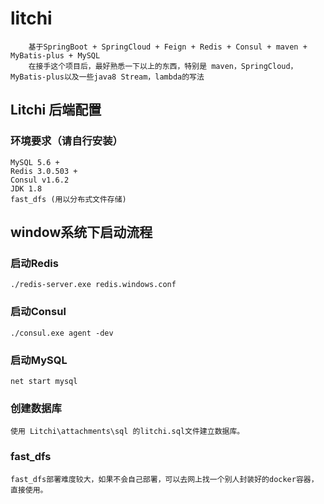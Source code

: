 # **litchi**
```
    基于SpringBoot + SpringCloud + Feign + Redis + Consul + maven + MyBatis-plus + MySQL
    在接手这个项目后，最好熟悉一下以上的东西，特别是 maven，SpringCloud，MyBatis-plus以及一些java8 Stream，lambda的写法
```
## **Litchi 后端配置**
### **环境要求（请自行安装）**
	MySQL 5.6 +
	Redis 3.0.503 +
	Consul v1.6.2
	JDK 1.8 
	fast_dfs (用以分布式文件存储)

## **window系统下启动流程**
### **启动Redis**

    ./redis-server.exe redis.windows.conf

### **启动Consul**

    ./consul.exe agent -dev

### **启动MySQL**

    net start mysql

### **创建数据库**

    使用 Litchi\attachments\sql 的litchi.sql文件建立数据库。
    
### **fast_dfs**
    fast_dfs部署难度较大，如果不会自己部署，可以去网上找一个别人封装好的docker容器，直接使用。
